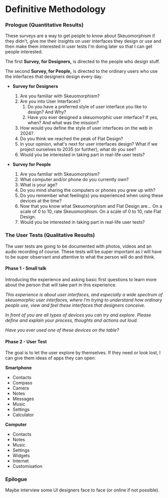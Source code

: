 # Definitive Methodology

### Prologue (Quantitative Results)
These surveys are a way to get people to know about Skeuomorphism if they didn't, give me their insights on user interfaces they design or use and then make them interested in user tests I'm doing later so that I can get people interested.

The first **Survey, for Designers,** is directed to the people who design stuff.

The second **Survey, for People,** is directed to the ordinary users who use the interfaces that designers design every day.

- **Survey for Designers**
	1. Are you familiar with Skeuomorphism?
	2. Are you into User Interfaces?
		1. Do you have a preferred style of user interface you like to design? And Why?
		2. Have you ever designed a skeuomorphic user interface? If yes, when? And what was the mission?
	3. How would you define the style of user interfaces on the web in 2024?
	4. Do you think we reached the peak of Flat Design?
	5. In your opinion, what's next for user interfaces design? What if we project ourselves to 2035 (or further), what do you see?
	6. Would you be interested in taking part in real-life user tests?

- **Survey for People**
	1. Are you familiar with Skeuomorphism?
	2. What computer and/or phone do you currently own?
	3. What is your age?
	4. Do you mind sharing the computers or phones you grew up with?
	5. Do you remember what feeling(s) you experienced when using these devices at the time?
	6. Now that you know what Skeuomorphism and Flat Design are...
	   On a scale of 0 to 10, rate Skeuomorphism.
	   On a scale of 0 to 10, rate Flat Design.
	7. Would you be interested in taking part in real-life user tests?


### The User Tests (Qualitative Results)
The user tests are going to be documented with photos, videos and an audio recording of course. These tests will be super important as I will have to be super observant and attentive to what the person will do and think.
#### Phase 1 - Small talk
Introducing the experience and asking basic first questions to learn more about the person that will take part in this experience.

*This experience is about user interfaces, and especially a wide spectrum of skeuomorphic user interfaces, where I'm trying to understand how ordinary people use, view and feel these interfaces that designers conceive.*

*In front of you are all types of devices you can try and explore. Please define and explain your process, thoughts and actions out loud.*

*Have you ever used one of these devices on the table?*

#### Phase 2 - User Test
The goal is to let the user explore by themselves.
If they need or look lost, I can give them ideas of apps they can open:

**Smartphone**
- Contacts
- Compass
- Camera
- Notes
- Messages
- Music
- Settings
- Calculator

**Computer**
- Contacts
- Notes
- Music
- Settings
- Widgets
- Internet
- Customisation

### Epilogue
Maybe interview some UI designers face to face (or online if not possible).